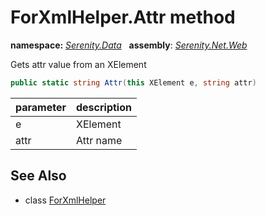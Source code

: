 # ForXmlHelper.Attr method
**namespace:** *[Serenity.Data](../../README.md#serenity.data-namespace)*   **assembly**: *[Serenity.Net.Web](../../README.md)*

Gets attr value from an XElement

```csharp
public static string Attr(this XElement e, string attr)
```

| parameter | description |
| --- | --- |
| e | XElement |
| attr | Attr name |

## See Also

* class [ForXmlHelper](../ForXmlHelper.md)